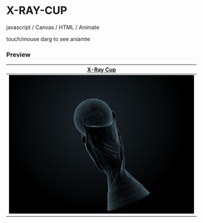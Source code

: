 # X-RAY-CUP
javascript / Canvas / HTML / Animate

touch/mouse darg to see aniamte

### Preview

| [X-Ray Cup](https://github.com/LeQuangKG/X-RAY-CUP) |
|:---:|
| <a href="layout"><img width=512 src="img/1.jpg" alt="layout"></a> |
